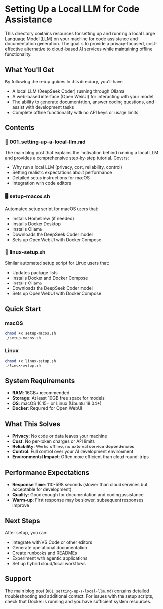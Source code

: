 # Setting Up a Local LLM for Code Assistance

This directory contains resources for setting up and running a local Large Language Model (LLM) on your machine for code assistance and documentation generation. The goal is to provide a privacy-focused, cost-effective alternative to cloud-based AI services while maintaining offline functionality.

## What You'll Get

By following the setup guides in this directory, you'll have:
- A local LLM (DeepSeek Coder) running through Ollama
- A web-based interface (Open WebUI) for interacting with your model
- The ability to generate documentation, answer coding questions, and assist with development tasks
- Complete offline functionality with no API keys or usage limits

## Contents

### 📖 **001_setting-up-a-local-llm.md**
The main blog post that explains the motivation behind running a local LLM and provides a comprehensive step-by-step tutorial. Covers:
- Why run a local LLM (privacy, cost, reliability, control)
- Setting realistic expectations about performance
- Detailed setup instructions for macOS
- Integration with code editors

### 🖥️ **setup-macos.sh**
Automated setup script for macOS users that:
- Installs Homebrew (if needed)
- Installs Docker Desktop
- Installs Ollama
- Downloads the DeepSeek Coder model
- Sets up Open WebUI with Docker Compose

### 🐧 **linux-setup.sh**
Similar automated setup script for Linux users that:
- Updates package lists
- Installs Docker and Docker Compose
- Installs Ollama
- Downloads the DeepSeek Coder model
- Sets up Open WebUI with Docker Compose

## Quick Start

### macOS
```bash
chmod +x setup-macos.sh
./setup-macos.sh
```

### Linux
```bash
chmod +x linux-setup.sh
./linux-setup.sh
```

## System Requirements

- **RAM**: 16GB+ recommended
- **Storage**: At least 10GB free space for models
- **OS**: macOS 10.15+ or Linux (Ubuntu 18.04+)
- **Docker**: Required for Open WebUI

## What This Solves

- **Privacy**: No code or data leaves your machine
- **Cost**: No per-token charges or API limits
- **Reliability**: Works offline, no external service dependencies
- **Control**: Full control over your AI development environment
- **Environmental Impact**: Often more efficient than cloud round-trips

## Performance Expectations

- **Response Time**: 110-598 seconds (slower than cloud services but acceptable for development)
- **Quality**: Good enough for documentation and coding assistance
- **Warm-up**: First response may be slower, subsequent responses improve

## Next Steps

After setup, you can:
- Integrate with VS Code or other editors
- Generate operational documentation
- Create runbooks and READMEs
- Experiment with agentic applications
- Set up hybrid cloud/local workflows

## Support

The main blog post (`001_setting-up-a-local-llm.md`) contains detailed troubleshooting and additional context. For issues with the setup scripts, check that Docker is running and you have sufficient system resources.
